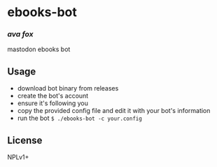 # ebooks-bot
### _ava fox_

mastodon ebooks bot

## Usage

- download bot binary from releases
- create the bot's account
- ensure it's following you
- copy the provided config file and edit it with your bot's information
- run the bot `$ ./ebooks-bot -c your.config`

## License

NPLv1+

